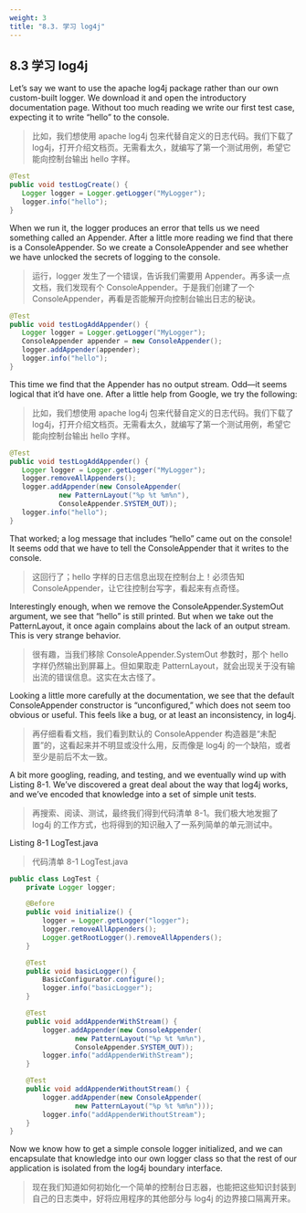 ```yaml
---
weight: 3
title: "8.3. 学习 log4j"
---
```


## 8.3 学习 log4j

Let’s say we want to use the apache log4j package rather than our own custom-built logger. We download it and open the introductory documentation page. Without too much reading we write our first test case, expecting it to write “hello” to the console.

> 比如，我们想使用 apache log4j 包来代替自定义的日志代码。我们下载了 log4j，打开介绍文档页。无需看太久，就编写了第一个测试用例，希望它能向控制台输出 hello 字样。

```java
@Test
public void testLogCreate() {
   Logger logger = Logger.getLogger("MyLogger");
   logger.info("hello");
}
```

When we run it, the logger produces an error that tells us we need something called an Appender. After a little more reading we find that there is a ConsoleAppender. So we create a ConsoleAppender and see whether we have unlocked the secrets of logging to the console.

> 运行，logger 发生了一个错误，告诉我们需要用 Appender。再多读一点文档，我们发现有个 ConsoleAppender。于是我们创建了一个 ConsoleAppender，再看是否能解开向控制台输出日志的秘诀。

```java
@Test
public void testLogAddAppender() {
   Logger logger = Logger.getLogger("MyLogger");
   ConsoleAppender appender = new ConsoleAppender();
   logger.addAppender(appender);
   logger.info("hello");
}
```

This time we find that the Appender has no output stream. Odd—it seems logical that it’d have one. After a little help from Google, we try the following:

> 比如，我们想使用 apache log4j 包来代替自定义的日志代码。我们下载了 log4j，打开介绍文档页。无需看太久，就编写了第一个测试用例，希望它能向控制台输出 hello 字样。

```java
@Test
public void testLogAddAppender() {
   Logger logger = Logger.getLogger("MyLogger");
   logger.removeAllAppenders();
   logger.addAppender(new ConsoleAppender(
            new PatternLayout("%p %t %m%n"),
            ConsoleAppender.SYSTEM_OUT));
   logger.info("hello");
}
```

That worked; a log message that includes “hello” came out on the console! It seems odd that we have to tell the ConsoleAppender that it writes to the console.

> 这回行了；hello 字样的日志信息出现在控制台上！必须告知 ConsoleAppender，让它往控制台写字，看起来有点奇怪。

Interestingly enough, when we remove the ConsoleAppender.SystemOut argument, we see that “hello” is still printed. But when we take out the PatternLayout, it once again complains about the lack of an output stream. This is very strange behavior.

> 很有趣，当我们移除 ConsoleAppender.SystemOut 参数时，那个 hello 字样仍然输出到屏幕上。但如果取走 PatternLayout，就会出现关于没有输出流的错误信息。这实在太古怪了。

Looking a little more carefully at the documentation, we see that the default ConsoleAppender constructor is “unconfigured,” which does not seem too obvious or useful. This feels like a bug, or at least an inconsistency, in log4j.

> 再仔细看看文档，我们看到默认的 ConsoleAppender 构造器是“未配置”的，这看起来并不明显或没什么用，反而像是 log4j 的一个缺陷，或者至少是前后不太一致。

A bit more googling, reading, and testing, and we eventually wind up with Listing 8-1. We’ve discovered a great deal about the way that log4j works, and we’ve encoded that knowledge into a set of simple unit tests.

> 再搜索、阅读、测试，最终我们得到代码清单 8-1。我们极大地发掘了 log4j 的工作方式，也将得到的知识融入了一系列简单的单元测试中。

Listing 8-1 LogTest.java

> 代码清单 8-1 LogTest.java

```java
public class LogTest {
    private Logger logger;

    @Before
    public void initialize() {
        logger = Logger.getLogger("logger");
        logger.removeAllAppenders();
        Logger.getRootLogger().removeAllAppenders();
    }

    @Test
    public void basicLogger() {
        BasicConfigurator.configure();
        logger.info("basicLogger");
    }

    @Test
    public void addAppenderWithStream() {
        logger.addAppender(new ConsoleAppender(
                new PatternLayout("%p %t %m%n"),
                ConsoleAppender.SYSTEM_OUT));
        logger.info("addAppenderWithStream");
    }

    @Test
    public void addAppenderWithoutStream() {
        logger.addAppender(new ConsoleAppender(
                new PatternLayout("%p %t %m%n")));
        logger.info("addAppenderWithoutStream");
    }
}
```

Now we know how to get a simple console logger initialized, and we can encapsulate that knowledge into our own logger class so that the rest of our application is isolated from the log4j boundary interface.

> 现在我们知道如何初始化一个简单的控制台日志器，也能把这些知识封装到自己的日志类中，好将应用程序的其他部分与 log4j 的边界接口隔离开来。